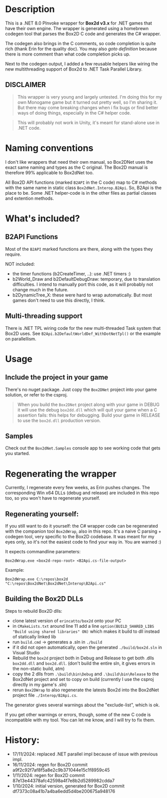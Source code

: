 # Description

This is a .NET 8.0 PInvoke wrapper for **Box2d v3.x** for .NET games that have their own engine. The wrapper is generated using a homebrewn codegen tool that parses the Box2D C code and generates the C# wrapper.

The codegen also brings in the C comments, so code completion is quite rich (thank Erin for the quality doc). You may also *goto definition* because there is more comment than what code completion picks up.

Next to the codegen output, I added a few reusable helpers like wiring the new multithreading support of Box2d to .NET Task Parallel Library.

## DISCLAIMER

> This wrapper is very young and largely untested. I'm doing this for my own Monogame game but it turned out pretty well, so I'm sharing it. But there may come breaking changes when i fix bugs or find better ways of doing things, especially in the C# helper code.

> This will probably not work in Unity, it's meant for stand-alone use in .NET code.

# Naming conventions

I don't like wrappers that need their own manual, so Box2DNet uses the exact same naming and types as the C original. The Box2D manual is therefore 99% applicable to Box2dNet too. 

All Box2D API functions (marked ```B2API``` in the C code) map to C# methods with the same name in static class ```Box2dNet.Interop.B2Api```. So, B2Api is the place to be. 
Some .NET helper-code is in the other files as partial classes and extention methods.

# What's included?

## B2API Functions

Most of the ```B2API``` marked functions are there, along with the types they require. 

NOT included:

* the timer functions (b2CreateTimer, ..): use .NET timers :)
* b2World_Draw and b2DefaultDebugDraw: temporary, due to translation difficulties. I intend to manually port this code, as it will probably not change much in the future.
* b2DynamicTree_X: these were hard to wrap automatically. But most games don't need to use this directly, I think.

## Multi-threading support

There is .NET TPL wiring code for the new multi-threaded Task system that Box2D uses. See ```B2Api.b2DefaultWorldDef_WithDotNetTpl()``` or the example on parallellism.

# Usage

## Include the project in your game

There's no nuget package. Just copy the ```Box2DNet``` project into your game solution, or refer to the csproj.

> When you build the ```Box2DNet``` project along with your game in DEBUG it will use the debug ```box2dd.dll``` which will quit your game when a C assertion fails: this helps for debugging. Build your game in RELEASE to use the ```box2d.dll``` production version.

## Samples

Check out the ```Box2dNet.Samples``` console app to see working code that gets you started.

# Regenerating the wrapper

Currently, I regenerate every few weeks, as Erin pushes changes. The corresponding Win x64 DLLs (debug and release) are included in this repo too, so you won't have to regenerate yourself. 

## Regenerating yourself:

If you still want to do it yourself: the C# wrapper code can be regenerated with the companion tool ```Box2dWrap```, also in this repo. 
It's a naive C parsing + codegen tool, very specific to the Box2D codebase. It was meant for my eyes only, so it's not the easiest code to find your way in. You are warned :)

It expects commandline parameters: 

```Box2dWrap.exe <box2d-repo-root> <B2Api.cs-file-output>``` 

Example:

```Box2dWrap.exe C:\repos\box2d "C:\repos\Box2dNet\Box2dNet\Interop\B2Api.cs"```

## Building the Box2D DLLs

Steps to rebuild Box2D dlls:

* clone latest version of ```erincatto/box2d``` onto your PC
* in ```CMakeLists.txt``` around line 11 add a line ```option(BUILD_SHARED_LIBS "Build using shared libraries" ON)``` which makes it build to dll instead of statically linked lib
* run ```build.cmd``` -> generates a .sln in ```./build```
* if it did not open automatically, open the generated ```./build/box2d.sln``` in Visual Studio
* Rebuild the ```box2d``` project both in Debug and Release to get both .dlls ```box2dd.dll``` and ```box2d.dll```. (don't build the entire sln, it gives errors in the non-static build, atm)
* copy the 2 dlls from ```.\build\bin\Debug``` and ```.\build\bin\Release``` to the Box2dNet project and set to copy on build (currently I use the csproj directly in my game's .sln)
* rerun ```Box2DWrap``` to also regenerate the latests Box2d into the Box2dNet project file ```./Interop/B2Api.cs```.

The generator gives several warnings about the "exclude-list", which is ok.

If you get other warnings or errors, though, some of the new C code is incompatible with my tool. You can let me know, and I will try to fix them.

# History:

* 17/11/2024: replaced .NET parallel impl because of issue with previous impl.
* 16/11/2024: regen for Box2D commit a9f2c92f7af8f5a8e2c9b371044e15c1f8959c45
* 1/11/2024: regen for Box2D commit 87e13e44378afc42598a4f7e8b2d5289982cdda7
* 1/10/2024: initial version, generated for Box2D commit df7373c08a41b7a4ba6edd5d4be200675a948176
